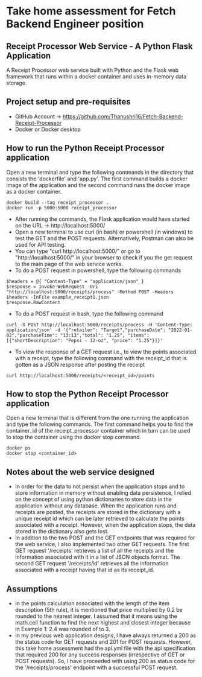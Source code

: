 # Take home assessment for Fetch Backend Engineer position

## Receipt Processor Web Service - A Python Flask Application

A Receipt Processor web service built with Python and the Flask web framework that runs within a docker container and uses in-memory data storage. 

## Project setup and pre-requisites

* GitHub Account -> https://github.com/Thanushri16/Fetch-Backend-Receipt-Processor
* Docker or Docker desktop

## How to run the Python Receipt Processor application

Open a new terminal and type the following commands in the directory that consists the 'dockerfile' and 'app.py'. The first command builds a docker image of the application and the second command runs the docker image as a docker container. 
```
docker build --tag receipt_processor .
docker run -p 5000:5000 receipt_processor
```
* After running the commands, the Flask application would have started on the URL -> http://localhost:5000/
* Open a new terminal to use curl (in bash) or powershell (in windows) to test the GET and the POST requests. Alternatively, Postman can also be used for API testing.
* You can type "curl http://localhost:5000/" or go to "http://localhost:5000/" in your browser to check if you the get request to the main page of the web service works.
* To do a POST request in powershell, type the following commands
```
$headers = @{ "Content-Type" = "application/json" }
$response = Invoke-WebRequest -Uri "http://localhost:5000/receipts/process" -Method POST -Headers $headers -InFile example_receipt1.json
$response.RawContent
```
* To do a POST request in bash, type the following command
```
curl -X POST http://localhost:5000/receipts/process -H 'Content-Type: application/json' -d '{"retailer": "Target","purchaseDate": "2022-01-02","purchaseTime": "13:13","total": "1.25", "items": [{"shortDescription": "Pepsi - 12-oz", "price": "1.25"}]}'
``` 
* To view the response of a GET request i.e., to view the points associated with a receipt, type the following command with the receipt_id that is gotten as a JSON response after posting the receipt
```
curl http://localhost:5000/receipts/<receipt_id>/points
```

## How to stop the Python Receipt Processor application

Open a new terminal that is different from the one running the application and type the following commands. The first command helps you to find the container_id of the receipt_processor container which in turn can be used to stop the container using the docker stop command. 
```
docker ps
docker stop <container_id>
```

## Notes about the web service designed
* In order for the data to not persist when the application stops and to store information in memory without enabling data persistence, I relied on the concept of using python dictionaries to store data in the application without any database. When the application runs and receipts are posted, the receipts are stored in the dictionary with a unique receipt id which can be later retrieved to calculate the points associated with a receipt. However, when the application stops, the data stored in the dictionary also gets lost.
* In addition to the two POST and the GET endpoints that was required for the web service, I also implemented two other GET requests. The first GET request '/receipts' retrieves a list of all the receipts and the information associated with it in a list of JSON objects format. The second GET request '/receipts/id' retrieves all the information associated with a receipt having that id as its receipt_id.

## Assumptions
* In the points calculation associated with the length of the item description (5th rule), it is mentioned that price multiplied by 0.2 be rounded to the nearest integer. I assumed that it means using the math.ceil function to find the next highest and closest integer because in Example 1: 2.4 was rounded of to 3. 
* In my previous web application designs, I have always returned a 200 as the status code for GET requests and 201 for POST requests. However, this take home assessment had the api.yml file with the api specification that required 200 for any success responses (irrespective of GET or POST requests). So, I have proceeded with using 200 as status code for the '/receipts/process' endpoint with a successful POST request.